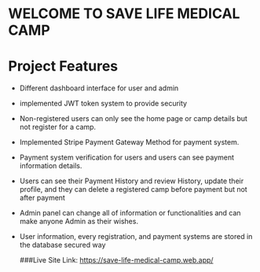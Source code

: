# WELCOME TO SAVE LIFE MEDICAL CAMP

# Project Features
- Different dashboard interface for user and admin
- implemented JWT token system to provide security
- Non-registered users can only see the home page or camp details but not register for a camp.
- Implemented Stripe Payment Gateway Method for payment system.
- Payment system verification for users and users can see payment information details.
- Users can see their Payment History and review History, update their profile, and they can delete a registered camp before payment but not after payment
- Admin panel can change all of information or functionalities and can make anyone Admin as their wishes.
- User information, every registration, and payment systems are stored in the database secured way 


  ###Live Site Link: https://save-life-medical-camp.web.app/
 
